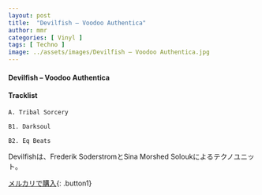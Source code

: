 ```yaml
---
layout: post
title:  "Devilfish – Voodoo Authentica"
author: mmr
categories: [ Vinyl ]
tags: [ Techno ]
image: ../assets/images/Devilfish – Voodoo Authentica.jpg
---
```


#### Devilfish – Voodoo Authentica

#### Tracklist
```md
A. Tribal Sorcery

B1. Darksoul

B2. Eq Beats
```

Devilfishは、Frederik SoderstromとSina Morshed Soloukによるテクノユニット。

[メルカリで購入](https://jp.mercari.com/item/m43307213572){: .button1}


